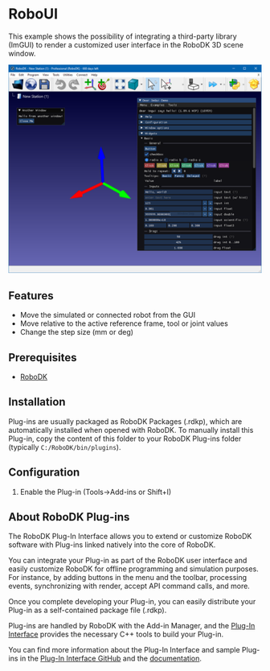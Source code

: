 # RoboUI

This example shows the possibility of integrating a third-party library (ImGUI) to render a customized user interface in the RoboDK 3D scene window.

![RoboUI](./doc/rdk-imgui.png)


## Features
- Move the simulated or connected robot from the GUI
- Move relative to the active reference frame, tool or joint values
- Change the step size (mm or deg)


## Prerequisites
- [RoboDK](https://robodk.com/download)


## Installation

Plug-ins are usually packaged as RoboDK Packages (.rdkp), which are automatically installed when opened with RoboDK.
To manually install this Plug-in, copy the content of this folder to your RoboDK Plug-ins folder (typically `C:/RoboDK/bin/plugins`).


## Configuration

1. Enable the Plug-in (Tools->Add-ins or Shift+I)


## About RoboDK Plug-ins

The RoboDK Plug-In Interface allows you to extend or customize RoboDK software with Plug-ins linked natively into the core of RoboDK.

You can integrate your Plug-in as part of the RoboDK user interface and easily customize RoboDK for offline programming and simulation purposes.
For instance, by adding buttons in the menu and the toolbar, processing events, synchronizing with render, accept API command calls, and more.

Once you complete developing your Plug-in, you can easily distribute your Plug-in as a self-contained package file (.rdkp).

Plug-ins are handled by RoboDK with the Add-in Manager, and the [Plug-In Interface](https://github.com/RoboDK/Plug-In-Interface) provides the necessary C++ tools to build your Plug-in.

You can find more information about the Plug-In Interface and sample Plug-ins in the [Plug-In Interface GitHub](https://github.com/RoboDK/Plug-In-Interface) and the [documentation](https://robodk.com/doc/en/PlugIns/index.html).
